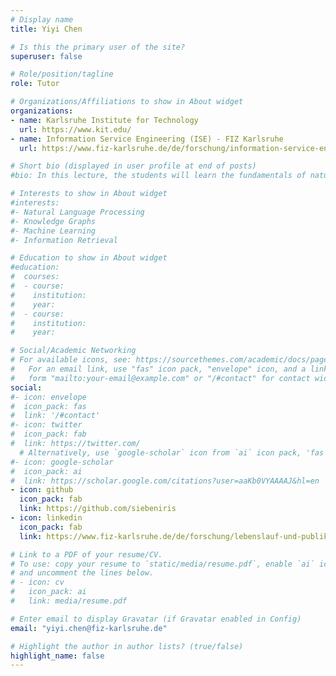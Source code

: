 ```yaml
---
# Display name
title: Yiyi Chen

# Is this the primary user of the site?
superuser: false

# Role/position/tagline
role: Tutor

# Organizations/Affiliations to show in About widget
organizations:
- name: Karlsruhe Institute for Technology
  url: https://www.kit.edu/
- name: Information Service Engineering (ISE) - FIZ Karlsruhe
  url: https://www.fiz-karlsruhe.de/de/forschung/information-service-engineering

# Short bio (displayed in user profile at end of posts)
#bio: In this lecture, the students will learn the fundamentals of natural language processing, knowledge mining, linked data engineering, as well as information retrieval required for the development of information services.

# Interests to show in About widget
#interests:
#- Natural Language Processing
#- Knowledge Graphs
#- Machine Learning
#- Information Retrieval

# Education to show in About widget
#education:
#  courses:
#  - course:
#    institution:
#    year:
#  - course:
#    institution:
#    year:

# Social/Academic Networking
# For available icons, see: https://sourcethemes.com/academic/docs/page-builder/#icons
#   For an email link, use "fas" icon pack, "envelope" icon, and a link in the
#   form "mailto:your-email@example.com" or "/#contact" for contact widget.
social:
#- icon: envelope
#  icon_pack: fas
#  link: '/#contact'
#- icon: twitter
#  icon_pack: fab
#  link: https://twitter.com/
  # Alternatively, use `google-scholar` icon from `ai` icon pack, 'fas' and 'graduation-cap'
#- icon: google-scholar
#  icon_pack: ai
#  link: https://scholar.google.com/citations?user=aaKb0VYAAAAJ&hl=en
- icon: github
  icon_pack: fab
  link: https://github.com/siebeniris
- icon: linkedin
  icon_pack: fab
  link: https://www.fiz-karlsruhe.de/de/forschung/lebenslauf-und-publikationen-yiyi-chen

# Link to a PDF of your resume/CV.
# To use: copy your resume to `static/media/resume.pdf`, enable `ai` icons in `params.toml`, 
# and uncomment the lines below.
# - icon: cv
#   icon_pack: ai
#   link: media/resume.pdf

# Enter email to display Gravatar (if Gravatar enabled in Config)
email: "yiyi.chen@fiz-karlsruhe.de"

# Highlight the author in author lists? (true/false)
highlight_name: false
---
```

